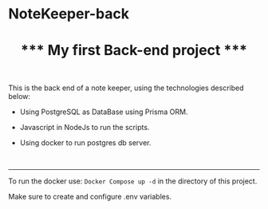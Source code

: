 # NoteKeeper-back

<h1 align="center">*** My first Back-end project ***</h1>

<br>

This is the back end of a note keeper, using the technologies described below:

- Using PostgreSQL as DataBase using Prisma ORM.

- Javascript in NodeJs to run the scripts.
  
- Using docker to run postgres db server.
  
<br>
<hr>

To run the docker use:
`Docker Compose up -d` in the directory of this project.

Make sure to create and configure .env variables.

<br>

